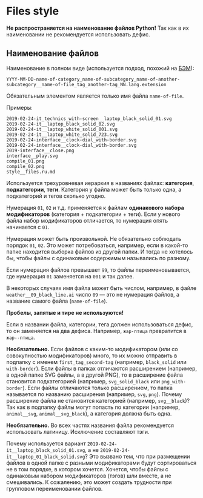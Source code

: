 # Files style

**Не распространяется на наименование файлов Python!** Так как в их наименовании не рекомендуется использовать дефис.

## Наименование файлов

Наименование в полном виде (используется подход, похожий на [БЭМ](https://ru.bem.info/methodology/naming-convention/)):

```text
YYYY-MM-DD-name-of-category_name-of-subcategory_name-of-another-subcategory__name-of-file_tag_another-tag_NN.lang.extension
```

Обязательным элементом является только имя файла `name-of-file`.

Примеры:

```text
2019-02-24-it_technics_with-screen__laptop_black_solid_01.svg
2019-02-24-it__laptop_black_solid_02.svg
2019-02-24-it__laptop_white_solid_001.svg
2019-02-24-it__laptop_white_solid_723.svg
2019-02-24-interface__clock-dial_with-border.svg
2019-02-24-interface__clock-dial_with-border.svg
2019-interface__close.png
interface__play.svg
compile_01.png
compile_02.png
style__files.ru.md
```

Используется трехуровневая иерархия в названиях файлах: **категория**, **подкатегории**, **теги**. Категория у файла может быть только одна, а подкатегорий и тегов сколько угодно.

Нумерация `01`, `02` и т.д. применяется к файлам **одинакового набора модификаторов** (категория + подкатегории + теги). Если у нового файла набор модификаторов отличается, то нумерация опять начинается с `01`.

Нумерация может быть произвольной. Не обязательно соблюдать порядок `01`, `02`. Это может потребоваться, например, если в какой-то папке находится выборка файлов из другой папки. И тогда не хотелось бы, чтобы файлы с одинаковым содержимым назывались по разному.

Если нумерация файлов превышает `99`, то файлы переименовывается, где нумерация `01` заменяется на `001` и так далее.

В некоторых случаях имя файла может быть числом, например, в файле `weather__09_black_line.ai` число `09` — это не нумерация файлов, а название самого файла (`name-of-file`).

**Пробелы, запятые и тире не используются!**

Если в названии файла, категории, тега должен использоваться дефис, то он заменяется на два дефиса. Например, `жар-птица` превратится в `жар--птица`.

**Необязательно.** Если файлов с каким-то модификатором (или со совокупностью модификаторов) много, то их можно отправить в подпапку с именем `first_tag_second-tag` (например, `black_solid` или `with-border`). Если файлы в папках отличаются расширением (например, в одной папке SVG файлы, а в другой PNG), то в расширение файла становится подкатегорией (например, `svg_solid_black` или `png_with-border`). Если файлы отличаются только расширением, то папка называется по названию расширения (например, `svg`, `png`). Почему расширение файла не становится категорией (например, `svg__black`)? Так как в подпапку файлы могут попасть по категории (например, `animal__svg`, `animal__svg_black`), а категория должна быть одна.

**Необязательно.** Во всех частях названия файла рекомендуется использовать латиницу. Исключение составляют тэги.

Почему используется вариант `2019-02-24-it__laptop_black_solid_01.svg`, а не `2019-02-24-it__laptop_01_black_solid.svg`? Это вызвано тем, что при размещении файлов в одной папке с разными модификаторами будут сортироваться не в том порядке, в котором хочется. Хочется, чтобы файлы с одинаковым набором модификаторов (тэгов) шли вместе, а не смешивались. К сожалению, это может создать трудности при групповом переименовании файлов.
